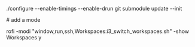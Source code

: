 ./configure --enable-timings --enable-drun
git submodule update --init


# add a mode

rofi -modi "window,run,ssh,Workspaces:i3_switch_workspaces.sh" -show Workspaces
y


